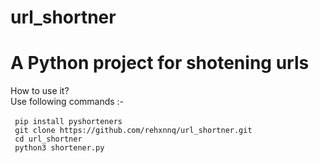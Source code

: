 # url_shortner
<h1> A Python project for shotening urls </h1>
<article> How to use it? <br>
Use following commands :-
</article> <br>
<code> pip install pyshorteners </code> <br>
<code> git clone https://github.com/rehxnnq/url_shortner.git </code> <br>
<code> cd url_shortner </code> <br>
<code> python3 shortener.py </code>
